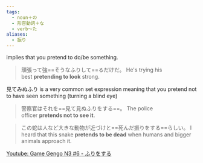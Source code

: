 ```yaml
---
tags:
  - noun＋の
  - 形容動詞＋な
  - verb〜た
aliases:
  - 振り
---
```

implies that you pretend to do/be something.  
>頑張って強==そうなふりして==るだけだ。
>He's trying his best **pretending to look** strong.

見てみぬふり is a very common set expression meaning that you pretend not to have seen something (turning a blind eye)
>警察官はそれを==見て見ぬふりをする==。
>The police officer **pretends not to see it**.

>この蛇は人など大きな動物が近づけと==死んだ振りをする==らしい。
>I heard that this snake **pretends to be dead** when humans and bigger animals approach it.

[Youtube: Game Gengo N3 #6 - ふりをする](https://youtu.be/XlWOI3XQzW4?t=379)